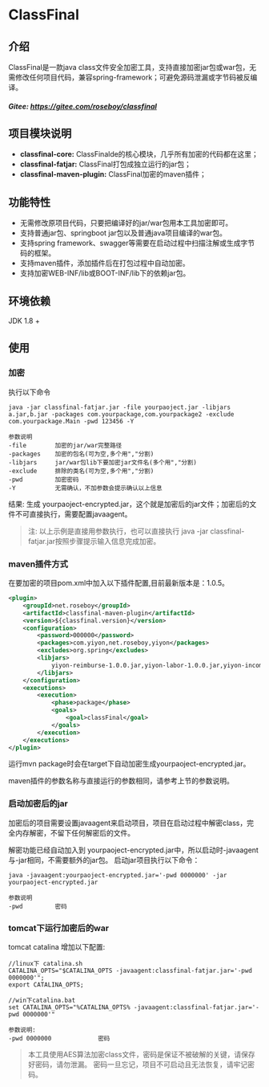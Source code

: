 # ClassFinal

## 介绍
ClassFinal是一款java class文件安全加密工具，支持直接加密jar包或war包，无需修改任何项目代码，兼容spring-framework；可避免源码泄漏或字节码被反编译。

##### Gitee: https://gitee.com/roseboy/classfinal

## 项目模块说明
* **classfinal-core:** ClassFinalde的核心模块，几乎所有加密的代码都在这里；
* **classfinal-fatjar:** ClassFinal打包成独立运行的jar包；
* **classfinal-maven-plugin:** ClassFinal加密的maven插件；

## 功能特性
* 无需修改原项目代码，只要把编译好的jar/war包用本工具加密即可。
* 支持普通jar包、springboot jar包以及普通java项目编译的war包。
* 支持spring framework、swagger等需要在启动过程中扫描注解或生成字节码的框架。
* 支持maven插件，添加插件后在打包过程中自动加密。
* 支持加密WEB-INF/lib或BOOT-INF/lib下的依赖jar包。

## 环境依赖
JDK 1.8 +

## 使用
### 加密

执行以下命令
```
java -jar classfinal-fatjar.jar -file yourpaoject.jar -libjars a.jar,b.jar -packages com.yourpackage,com.yourpackage2 -exclude com.yourpackage.Main -pwd 123456 -Y
```

```
参数说明
-file        加密的jar/war完整路径
-packages    加密的包名(可为空,多个用","分割)
-libjars     jar/war包lib下要加密jar文件名(多个用","分割)
-exclude     排除的类名(可为空,多个用","分割)
-pwd         加密密码
-Y           无需确认，不加参数会提示确认以上信息
```

结果: 生成 yourpaoject-encrypted.jar，这个就是加密后的jar文件；加密后的文件不可直接执行，需要配置javaagent。

> 注:
> 以上示例是直接用参数执行，也可以直接执行 java -jar classfinal-fatjar.jar按照步骤提示输入信息完成加密。

### maven插件方式

在要加密的项目pom.xml中加入以下插件配置,目前最新版本是：1.0.5。
```xml
<plugin>
    <groupId>net.roseboy</groupId>
    <artifactId>classfinal-maven-plugin</artifactId>
    <version>${classfinal.version}</version>
    <configuration>
        <password>000000</password>
        <packages>com.yiyon,net.roseboy,yiyon</packages>
        <excludes>org.spring</excludes>
        <libjars>
            yiyon-reimburse-1.0.0.jar,yiyon-labor-1.0.0.jar,yiyon-income-1.0.0.jar,yiyon-contract-1.0.0.jar,yiyon-budget-1.0.0.jar,yiyon-bonus-1.0.0.jar,yiyon-basedata-1.0.0.jar,jeee-core-1.0.0.jar,jeee-admin-1.0.0.jar,jeee-apimgr-1.0.0.jar,jeee-code-1.0.0.jar,jeee-filereview-1.0.0.jar,jeee-importer-1.0.0.jar,jeee-workflow-1.0.0.jar
        </libjars>
    </configuration>
    <executions>
        <execution>
            <phase>package</phase>
            <goals>
                <goal>classFinal</goal>
            </goals>
        </execution>
    </executions>
</plugin>
```
运行mvn package时会在target下自动加密生成yourpaoject-encrypted.jar。

maven插件的参数名称与直接运行的参数相同，请参考上节的参数说明。

### 启动加密后的jar

加密后的项目需要设置javaagent来启动项目，项目在启动过程中解密class，完全内存解密，不留下任何解密后的文件。

解密功能已经自动加入到 yourpaoject-encrypted.jar中，所以启动时-javaagent与-jar相同，不需要额外的jar包。
启动jar项目执行以下命令：

```
java -javaagent:yourpaoject-encrypted.jar='-pwd 0000000' -jar yourpaoject-encrypted.jar
```


```
参数说明
-pwd         密码
```



### tomcat下运行加密后的war

tomcat catalina 增加以下配置:
```
//linux下 catalina.sh
CATALINA_OPTS="$CATALINA_OPTS -javaagent:classfinal-fatjar.jar='-pwd 0000000'";
export CATALINA_OPTS;

//win下catalina.bat
set CATALINA_OPTS="%CATALINA_OPTS% -javaagent:classfinal-fatjar.jar='-pwd 0000000'"

```

```
参数说明:
-pwd 0000000             密码
```

> 本工具使用AES算法加密class文件，密码是保证不被破解的关键，请保存好密码，请勿泄漏。
> 密码一旦忘记，项目不可启动且无法恢复，请牢记密码。

